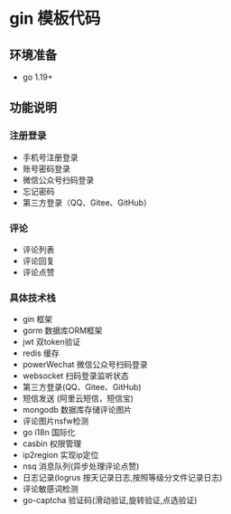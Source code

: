 # gin 模板代码

## 环境准备

- go 1.19+

## 功能说明

### 注册登录

- 手机号注册登录
- 账号密码登录
- 微信公众号扫码登录
- 忘记密码
- 第三方登录（QQ、Gitee、GitHub）

### 评论

- 评论列表
- 评论回复
- 评论点赞

### 具体技术栈

- gin 框架
- gorm 数据库ORM框架
- jwt 双token验证
- redis 缓存
- powerWechat 微信公众号扫码登录
- websocket 扫码登录监听状态
- 第三方登录(QQ、Gitee、GitHub)
- 短信发送 (阿里云短信，短信宝)
- mongodb 数据库存储评论图片
- 评论图片nsfw检测
- go i18n 国际化
- casbin 权限管理
- ip2region 实现ip定位
- nsq 消息队列(异步处理评论点赞)
- 日志记录(logrus 按天记录日志,按照等级分文件记录日志)
- 评论敏感词检测
- go-captcha 验证码(滑动验证,旋转验证,点选验证)


 


    